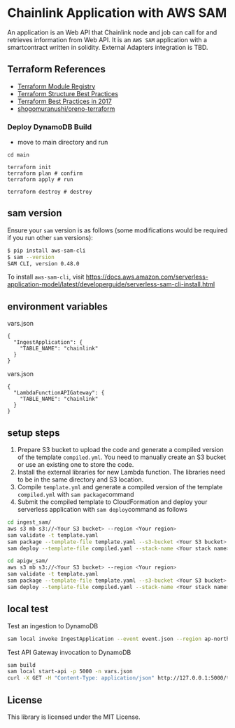# Chainlink Application with AWS SAM

An application is an Web API that Chainlink node and job can call for and retrieves information from Web API. It is an `AWS SAM` application with a smartcontract written in solidity. External Adapters integration is TBD.
 
## Terraform References
  - [Terraform Module Registry](https://registry.terraform.io/)
  - [Terraform Structure Best Practices](https://dev.classmethod.jp/devops/directory-layout-bestpractice-in-terraform/)
  - [Terraform Best Practices in 2017](https://qiita.com/shogomuranushi/items/e2f3ff3cfdcacdd17f99)
  - [shogomuranushi/oreno-terraform](https://github.com/shogomuranushi/oreno-terraform)
 
### Deploy DynamoDB Build
- move to main directory and run
```
cd main
 
terraform init
terraform plan # confirm
terraform apply # run
 
terraform destroy # destroy
```
 
## sam version
 
Ensure your `sam` version is as follows (some modifications would be required if you run other `sam` versions):
```sh
$ pip install aws-sam-cli
$ sam --version
SAM CLI, version 0.48.0
```
To install `aws-sam-cli`, visit https://docs.aws.amazon.com/serverless-application-model/latest/developerguide/serverless-sam-cli-install.html
  
## environment variables

vars.json
```
{
  "IngestApplication": {
    "TABLE_NAME": "chainlink"
  }
}
```
 
vars.json
```
{
  "LambdaFunctionAPIGateway": {
    "TABLE_NAME": "chainlink"
  }
}
```
 
## setup steps
 
1. Prepare S3 bucket to upload the code and generate a compiled version of the template `compiled.yml`. You need to manually create an S3 bucket or use an existing one to store the code.
2. Install the external libraries for new Lambda function. The libraries need to be in the same directory and S3 location.
2. Compile `template.yml` and generate a compiled version of the template `compiled.yml` with `sam package`command
3. Submit the compiled template to CloudFormation and deploy your serverless application with `sam deploy`command as follows 
 
```sh
cd ingest_sam/
aws s3 mb s3://<Your S3 bucket> --region <Your region>
sam validate -t template.yaml
sam package --template-file template.yaml --s3-bucket <Your S3 bucket> --output-template-file compiled.yaml
sam deploy --template-file compiled.yaml --stack-name <Your stack name> --capabilities CAPABILITY_IAM --parameter-overrides TableName=<TABLE_NAME>
```
 
```sh
cd apigw_sam/
aws s3 mb s3://<Your S3 bucket> --region <Your region>
sam validate -t template.yaml
sam package --template-file template.yaml --s3-bucket <Your S3 bucket> --output-template-file compiled.yaml
sam deploy --template-file compiled.yaml --stack-name <Your stack name> --capabilities CAPABILITY_NAMED_IAM --parameter-overrides TableName=<TABLE_NAME>
```
 
## local test
Test an ingestion to DynamoDB
```sh
sam local invoke IngestApplication --event event.json --region ap-northeast-1 --env-vars vars.json
```
  
Test API Gateway invocation to DynamoDB
```sh
sam build
sam local start-api -p 5000 -n vars.json
curl -X GET -H "Content-Type: application/json" http://127.0.0.1:5000/test?key=bitcoin
```
 
## License

This library is licensed under the MIT License.
